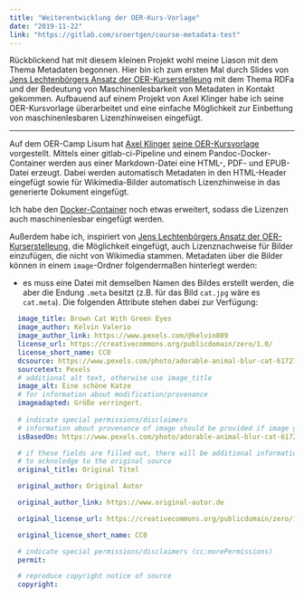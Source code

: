 ```yaml
---
title: "Weiterentwicklung der OER-Kurs-Vorlage"
date: "2019-11-22"
link: "https://gitlab.com/sroertgen/course-metadata-test"
---
```


Rückblickend hat mit diesem kleinen Projekt wohl meine Liason mit dem Thema Metadaten begonnen. 
Hier bin ich zum ersten Mal durch Slides von [Jens Lechtenbörgers Ansatz der OER-Kurserstelleung](https://gitlab.com/sroertgen/course-pandoc-preparation) mit dem Thema RDFa und der Bedeutung von Maschinenlesbarkeit von Metadaten in Kontakt gekommen.
Aufbauend auf einem Projekt von Axel Klinger habe ich seine OER-Kursvorlage überarbeitet und eine einfache Möglichkeit zur Einbettung von maschinenlesbaren Lizenzhinweisen eingefügt.

---

Auf dem OER-Camp Lisum hat [Axel Klinger](https://twitter.com/axel_klinger) [seine OER-Kursvorlage](https://gitlab.com/TIBHannover/oer/course-metadata-test) vorgestellt.
Mittels einer gitlab-ci-Pipeline und einem Pandoc-Docker-Container werden aus einer Markdown-Datei eine HTML-, PDF- und EPUB-Datei erzeugt.
Dabei werden automatisch Metadaten in den HTML-Header eingefügt sowie für Wikimedia-Bilder automatisch Lizenzhinweise in das generierte Dokument eingefügt.

Ich habe den [Docker-Container](https://gitlab.com/sroertgen/course-pandoc-preparation) noch etwas erweitert, sodass die Lizenzen auch maschinenlesbar eingefügt werden.

Außerdem habe ich, inspiriert von [Jens Lechtenbörgers Ansatz der OER-Kurserstelleung](https://gitlab.com/sroertgen/course-pandoc-preparation), die Möglichkeit eingefügt, auch Lizenznachweise für Bilder einzufügen, die nicht von Wikimedia stammen. Metadaten über die Bilder können in einem `image`-Ordner folgendermaßen hinterlegt werden:

 - es muss eine Datei mit demselben Namen des Bildes erstellt werden, die aber die Endung `.meta` besitzt (z.B. für das Bild `cat.jpg` wäre es `cat.meta`). Die folgenden Attribute stehen dabei zur Verfügung:

```yaml
  image_title: Brown Cat With Green Eyes
  image_author: Kelvin Valerio
  image_author_link: https://www.pexels.com/@kelvin809
  license_url: https://creativecommons.org/publicdomain/zero/1.0/
  license_short_name: CC0
  dcsource: https://www.pexels.com/photo/adorable-animal-blur-cat-617278/
  sourcetext: Pexels
  # additional alt text, otherwise use image_title
  image_alt: Eine schöne Katze
  # for information about modification/provenance 
  imageadapted: Größe verringert.
  
  # indicate special permissions/disclaimers
  # information about provenance of image should be provided if image got adapted (schema:isBasedOnUrl)
  isBasedOn: https://www.pexels.com/photo/adorable-animal-blur-cat-617278/

  # if these fields are filled out, there will be additional information text generated
  # to acknoledge to the original source
  original_title: Original Titel

  original_author: Original Autor

  original_author_link: https://www.original-autor.de

  original_license_url: https://creativecommons.org/publicdomain/zero/1.0/

  original_license_short_name: CC0

  # indicate special permissions/disclaimers (cc:morePermissions)
  permit:

  # reproduce copyright notice of source
  copyright:
```
